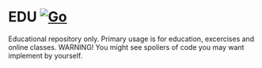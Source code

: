 # EDU [![Go][workflow-badge]][actions-url]

[workflow-badge]: https://github.com/atugai/EDU/actions/workflows/go.yml/badge.svg?branch=master
[actions-url]: https://github.com/atugai/EDU/actions/workflows/go.yml

Educational repository only. Primary usage is for education, excercises and online classes.
WARNING! You might see spoliers of code you may want implement by yourself.
